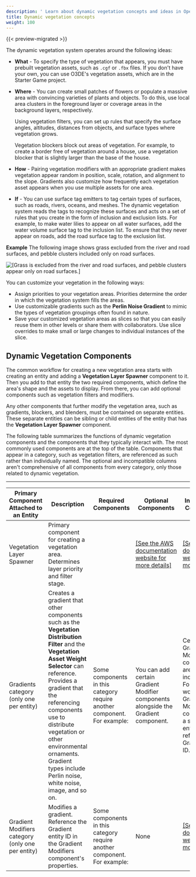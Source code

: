```yaml
---
description: ' Learn about dynamic vegetation concepts and ideas in Open 3D Engine. '
title: Dynamic vegetation concepts
weight: 100
---
```


{{< preview-migrated >}}

The dynamic vegetation system operates around the following ideas:
+ **What** - To specify the type of vegetation that appears, you must have prebuilt vegetation assets, such as `.cgf` or `.fbx` files. If you don't have your own, you can use O3DE's vegetation assets, which are in the Starter Game project.
+ **Where** - You can create small patches of flowers or populate a massive area with convincing varieties of plants and objects. To do this, use local area clusters in the foreground layer or coverage areas in the background layers, respectively.

  Using vegetation filters, you can set up rules that specify the surface angles, altitudes, distances from objects, and surface types where vegetation grows.

  Vegetation blockers block out areas of vegetation. For example, to create a border free of vegetation around a house, use a vegetation blocker that is slightly larger than the base of the house.
+ **How** - Pairing vegetation modifiers with an appropriate gradient makes vegetation appear random in position, scale, rotation, and alignment to the slope. Gradients also customize how frequently each vegetation asset appears when you use multiple assets for one area.
+ **If** - You can use surface tag emitters to tag certain types of surfaces, such as roads, rivers, oceans, and meshes. The dynamic vegetation system reads the tags to recognize these surfaces and acts on a set of rules that you create in the form of inclusion and exclusion lists. For example, to make water lilies to appear on all water surfaces, add the water volume surface tag to the inclusion list. To ensure that they never appear on roads, add the road surface tag to the exclusion list.

**Example**
The following image shows grass excluded from the river and road surfaces, and pebble clusters included only on road surfaces.

![\[Grass is excluded from the river and road surfaces, and pebble clusters appear only on road surfaces.\]](/images/user-guide/vegetation/dynamic/dynamic-vegetation-concepts-lilies.png)

You can customize your vegetation in the following ways:
+ Assign priorities to your vegetation areas. Priorities determine the order in which the vegetation system fills the areas.
+ Use customizable gradients such as the **Perlin Noise Gradient** to mimic the types of vegetation groupings often found in nature.
+ Save your customized vegetation areas as slices so that you can easily reuse them in other levels or share them with collaborators. Use slice overrides to make small or large changes to individual instances of the slice.

## Dynamic Vegetation Components 

The common workflow for creating a new vegetation area starts with creating an entity and adding a **Vegetation Layer Spawner** component to it. Then you add to that entity the two required components, which define the area's shape and the assets to display. From there, you can add optional components such as vegetation filters and modifiers.

Any other components that further modify the vegetation area, such as gradients, blockers, and blenders, must be contained on separate entities. These separate entities can be sibling or child entities of the entity that has the **Vegetation Layer Spawner** component.

The following table summarizes the functions of dynamic vegetation components and the components that they typically interact with. The most commonly used components are at the top of the table. Components that appear in a category, such as vegetation filters, are referenced as such rather than individually named. The optional and incompatible columns aren't comprehensive of all components from every category, only those related to dynamic vegetation.


****

| Primary Component Attached to an Entity | Description | Required Components | Optional Components | Incompatible Components |
| --- | --- | --- | --- | --- |
| Vegetation Layer Spawner | Primary component for creating a vegetation area. Determines layer priority and filter stage. |  | [\[See the AWS documentation website for more details\]](/docs/userguide/vegetation/concepts) | [\[See the AWS documentation website for more details\]](/docs/userguide/vegetation/concepts) |
| Gradients category \(only one per entity\) | Creates a gradient that other components such as the **Vegetation Distribution Filter** and the **Vegetation Asset Weight Selector** can reference. Provides a gradient that the referencing components use to distribute vegetation or other environmental ornaments. Gradient types include Perlin noise, white noise, image, and so on. | Some components in this category require another component. For example:  | You can add certain Gradient Modifier components alongside the Gradient component. | Certain Gradient Modifier components are incompatible. For a better workflow, add Gradient Modifier components to a separate entity and then reference the Gradient entity ID. |
| Gradient Modifiers category \(only one per entity\) | Modifies a gradient. Reference the Gradient entity ID in the Gradient Modifiers component's properties. | Some components in this category require another component. For example:  | None | [\[See the AWS documentation website for more details\]](/docs/userguide/vegetation/concepts) |
